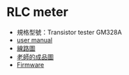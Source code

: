 # RLC meter

- 規格型號：Transistor tester GM328A
- [user manual](./esr_tester_GM328_manual.pdf)
- [線路圖](./Schematic_Transistor%20tester%20GM328A_2020-04-30_00-19-43.pdf)
- [老師的成品圖](./老師的成品圖/)
- [Firmware](./Transistor%20tester%20GM328A/)